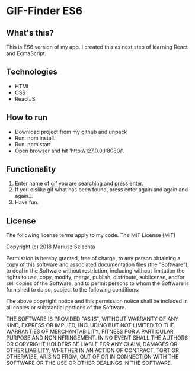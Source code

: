 # GIF-Finder ES6

## What's this?

This is ES6 version of my app. I created this as next step of learning React and EcmaScript.

## Technologies

- HTML
- CSS
- ReactJS

## How to run

- Download project from my github and unpack
- Run: npm install.
- Run: npm start.
- Open browser and hit 'http://127.0.0.1:8080/'.


## Functionality

1. Enter name of gif you are searching and press enter.
2. If you dislike gif what has been found, press enter again and again and again...
3. Have fun.

## License

The following license terms apply to my code.
The MIT License (MIT)

Copyright (c) 2018 Mariusz Szlachta

Permission is hereby granted, free of charge, to any person obtaining a copy of this software and associated documentation files (the "Software"), to deal in the Software without restriction, including without limitation the rights to use, copy, modify, merge, publish, distribute, sublicense, and/or sell copies of the Software, and to permit persons to whom the Software is furnished to do so, subject to the following conditions:

The above copyright notice and this permission notice shall be included in all copies or substantial portions of the Software.

THE SOFTWARE IS PROVIDED "AS IS", WITHOUT WARRANTY OF ANY KIND, EXPRESS OR IMPLIED, INCLUDING BUT NOT LIMITED TO THE WARRANTIES OF MERCHANTABILITY, FITNESS FOR A PARTICULAR PURPOSE AND NONINFRINGEMENT. IN NO EVENT SHALL THE AUTHORS OR COPYRIGHT HOLDERS BE LIABLE FOR ANY CLAIM, DAMAGES OR OTHER LIABILITY, WHETHER IN AN ACTION OF CONTRACT, TORT OR OTHERWISE, ARISING FROM, OUT OF OR IN CONNECTION WITH THE SOFTWARE OR THE USE OR OTHER DEALINGS IN THE SOFTWARE.